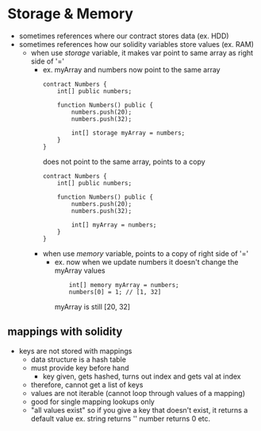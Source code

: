 # Storage & Memory
- sometimes references where our contract stores data (ex. HDD)
- sometimes references how our solidity variables store values (ex. RAM)
  - when use _storage_ variable, it makes var point to same array as right side of '='
    - ex. myArray and numbers now point to the same array
        ```
        contract Numbers {
            int[] public numbers;

            function Numbers() public {
                numbers.push(20);
                numbers.push(32);

                int[] storage myArray = numbers;
            }
        }
        ```
        does not point to the same array, points to a copy
        ```
        contract Numbers {
            int[] public numbers;

            function Numbers() public {
                numbers.push(20);
                numbers.push(32);

                int[] myArray = numbers;
            }
        }
        ```
    - when use _memory_ variable, points to a copy of right side of '='
      - ex. now when we update numbers it doesn't change the myArray values
        ```
            int[] memory myArray = numbers;
            numbers[0] = 1; // [1, 32]
        ```
        myArray is still [20, 32]

## mappings with solidity
- keys are not stored with mappings
  - data structure is a hash table
  - must provide key before hand
    - key given, gets hashed, turns out index and gets val at index
  - therefore, cannot get a list of keys
  - values are not iterable (cannot loop through values of a mapping)
  - good for single mapping lookups only
  - "all values exist" so if you give a key that doesn't exist, it returns a default value
        ex. string returns ''
            number returns 0
            etc.
